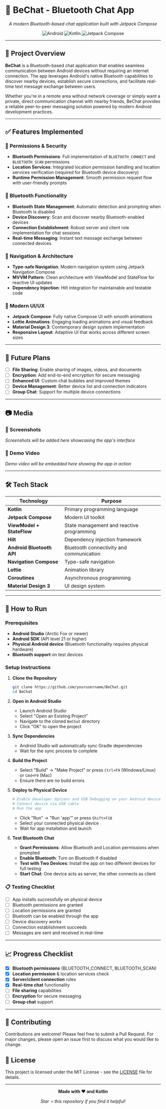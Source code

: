 # 📱 BeChat - Bluetooth Chat App

<div align="center">

*A modern Bluetooth-based chat application built with Jetpack Compose*

![Android](https://img.shields.io/badge/Android-3DDC84?style=for-the-badge&logo=android&logoColor=white)
![Kotlin](https://img.shields.io/badge/kotlin-%237F52FF.svg?style=for-the-badge&logo=kotlin&logoColor=white)
![Jetpack Compose](https://img.shields.io/badge/Jetpack%20Compose-4285F4?style=for-the-badge&logo=jetpack-compose&logoColor=white)

</div>

---

## 📖 Project Overview

**BeChat** is a Bluetooth-based chat application that enables seamless communication between Android devices without requiring an internet connection. The app leverages Android's native Bluetooth capabilities to discover nearby devices, establish secure connections, and facilitate real-time text message exchange between users.

Whether you're in a remote area without network coverage or simply want a private, direct communication channel with nearby friends, BeChat provides a reliable peer-to-peer messaging solution powered by modern Android development practices.

---

## ✅ Features Implemented

### 🔐 **Permissions & Security**
- **Bluetooth Permissions**: Full implementation of `BLUETOOTH_CONNECT` and `BLUETOOTH_SCAN` permissions
- **Location Services**: Integrated location permission handling and location services verification (required for Bluetooth device discovery)
- **Runtime Permission Management**: Smooth permission request flow with user-friendly prompts

### 📡 **Bluetooth Functionality**
- **Bluetooth State Management**: Automatic detection and prompting when Bluetooth is disabled
- **Device Discovery**: Scan and discover nearby Bluetooth-enabled devices
- **Connection Establishment**: Robust server and client role implementation for chat sessions
- **Real-time Messaging**: Instant text message exchange between connected devices

### 🧭 **Navigation & Architecture**
- **Type-safe Navigation**: Modern navigation system using Jetpack Navigation Compose
- **MVVM Pattern**: Clean architecture with ViewModel and StateFlow for reactive UI updates
- **Dependency Injection**: Hilt integration for maintainable and testable code

### 🎨 **Modern UI/UX**
- **Jetpack Compose**: Fully native Compose UI with smooth animations
- **Lottie Animations**: Engaging loading animations and visual feedback
- **Material Design 3**: Contemporary design system implementation
- **Responsive Layout**: Adaptive UI that works across different screen sizes

---

## 🚀 Future Plans

- [ ] **File Sharing**: Enable sharing of images, videos, and documents
- [ ] **Encryption**: Add end-to-end encryption for secure messaging  
- [ ] **Enhanced UI**: Custom chat bubbles and improved themes
- [ ] **Device Management**: Better device list and connection indicators
- [ ] **Group Chat**: Support for multiple device connections

---

## 📷 Media

### 📱 Screenshots
*Screenshots will be added here showcasing the app's interface*

### 🎥 Demo Video
*Demo video will be embedded here showing the app in action*

---

## 🛠️ Tech Stack

| Technology | Purpose |
|------------|---------|
| **Kotlin** | Primary programming language |
| **Jetpack Compose** | Modern UI toolkit |
| **ViewModel + StateFlow** | State management and reactive programming |
| **Hilt** | Dependency injection framework |
| **Android Bluetooth API** | Bluetooth connectivity and communication |
| **Navigation Compose** | Type-safe navigation |
| **Lottie** | Animation library |
| **Coroutines** | Asynchronous programming |
| **Material Design 3** | UI design system |

---

## 📝 How to Run

### Prerequisites
- **Android Studio** (Arctic Fox or newer)
- **Android SDK** (API level 21 or higher)
- **Physical Android device** (Bluetooth functionality requires physical hardware)
- **Bluetooth support** on test devices

### Setup Instructions

1. **Clone the Repository**
   ```bash
   git clone https://github.com/yourusername/BeChat.git
   cd BeChat
   ```

2. **Open in Android Studio**
   - Launch Android Studio
   - Select "Open an Existing Project"
   - Navigate to the cloned `BeChat` directory
   - Click "OK" to open the project

3. **Sync Dependencies**
   - Android Studio will automatically sync Gradle dependencies
   - Wait for the sync process to complete

4. **Build the Project**
   - Select "Build" → "Make Project" or press `Ctrl+F9` (Windows/Linux) or `Cmd+F9` (Mac)
   - Ensure there are no build errors

5. **Deploy to Physical Device**
   ```bash
   # Enable Developer Options and USB Debugging on your Android device
   # Connect device via USB cable
   # Run the app
   ```
   - Click "Run" → "Run 'app'" or press `Shift+F10`
   - Select your connected physical device
   - Wait for app installation and launch

6. **Test Bluetooth Chat**
   - **Grant Permissions**: Allow Bluetooth and Location permissions when prompted
   - **Enable Bluetooth**: Turn on Bluetooth if disabled
   - **Test with Two Devices**: Install the app on two different devices for full testing
   - **Start Chat**: One device acts as server, the other connects as client

### 📋 Testing Checklist
- [ ] App installs successfully on physical device
- [ ] Bluetooth permissions are granted
- [ ] Location permissions are granted
- [ ] Bluetooth can be enabled through the app
- [ ] Device discovery works
- [ ] Connection establishment succeeds
- [ ] Messages are sent and received in real-time

---

## 📈 Progress Checklist

- [x] **Bluetooth permissions** (BLUETOOTH_CONNECT, BLUETOOTH_SCAN)
- [x] **Location permission** & location services check  
- [x] **Server/client connection** roles
- [x] **Real-time chat** functionality
- [ ] **File sharing** capabilities
- [ ] **Encryption** for secure messaging
- [ ] **Group chat** support

---

## 🤝 Contributing

Contributions are welcome! Please feel free to submit a Pull Request. For major changes, please open an issue first to discuss what you would like to change.

## 📄 License

This project is licensed under the MIT License - see the [LICENSE](https://github.com/PriteshNikam/BeChat/blob/main/LICENSE) file for details.

---

<div align="center">

**Made with ❤️ and Kotlin**

*Star ⭐ this repository if you find it helpful!*

</div>
